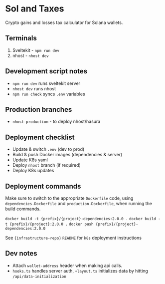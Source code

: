 # Sol and Taxes

Crypto gains and losses tax calculator for Solana wallets.

## Terminals

1. Sveltekit - `npm run dev`
2. nhost - `nhost dev`

## Development script notes

- `npm run dev` runs sveltekit server
- `nhost dev` runs nhost
- `npm run check` syncs `.env` variables

## Production branches

- `nhost-production` - to deploy nhost/hasura

## Deployment checklist

- Update & switch `.env` (dev to prod)
- Build & push Docker images (dependencies & server)
- Update K8s yaml
- Deploy `nhost` branch (if required)
- Deploy K8s updates

## Deployment commands

Make sure to switch to the appropriate `Dockerfile` code, using `dependencies.Dockerfile` and `production.Dockerfile`, when running the build commands.

`docker build -t {prefix}/{project}-dependencies:2.0.0 .`
`docker build -t {prefix}/{project}:2.0.0 .`
`docker push {prefix}/{project}-dependencies:2.0.0`

See `{infrastructure-repo}` `README` for `k8s` deployment instructions

## Dev notes

- Attach `wallet-address` header when making api calls.
- `hooks.ts` handles server auth, `+layout.ts` initializes data by hitting `/api/data-initialization`
